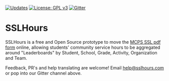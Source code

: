[![Updates](https://pyup.io/repos/github/jasonblum/sslhours/shield.svg)](https://pyup.io/repos/github/jasonblum/sslhours/) [![License: GPL v3](https://img.shields.io/badge/License-GPLv3-blue.svg)](https://www.gnu.org/licenses/gpl-3.0) [![Gitter](https://badges.gitter.im/SSLHours/community.svg)](https://gitter.im/SSLHours/community?utm_source=badge&utm_medium=badge&utm_campaign=pr-badge)

 # SSLHours

 SSLHours is a free and Open Source prototype to move the [MCPS SSL pdf form](https://www.montgomeryschoolsmd.org/departments/forms/pdf/560-51.pdf) online, allowing students' community service hours to be aggregated around "Leaderboards" by Student, School, Grade, Activity, Organization and Team.

 Feedback, PR's and help translating are welcome!  Email [help@sslhours.com](mailto:help@sslhours.com) or pop into our Gitter channel above.
